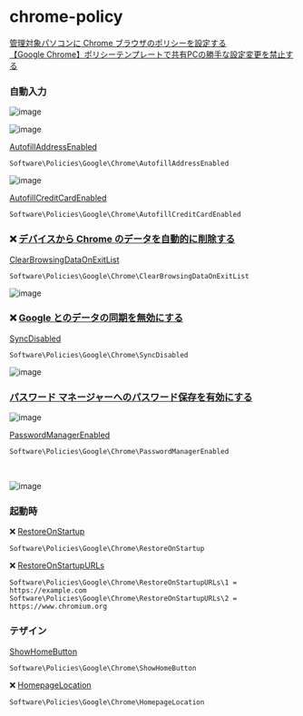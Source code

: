 # chrome-policy

[管理対象パソコンに Chrome ブラウザのポリシーを設定する](https://support.google.com/chrome/a/answer/187202?hl=ja)\
[【Google Chrome】ポリシーテンプレートで共有PCの勝手な設定変更を禁止する](https://atmarkit.itmedia.co.jp/ait/articles/1906/12/news018.html)


### 自動入力
![image](https://user-images.githubusercontent.com/1501327/154174337-bb846f65-5aef-4cad-97c4-50e6f5d87ea8.png)

![image](https://user-images.githubusercontent.com/1501327/154174083-fbaf51e4-32b5-4379-b40f-53659b9ac433.png)

[AutofillAddressEnabled](https://chromeenterprise.google/policies/?policy=AutofillAddressEnabled)
```
Software\Policies\Google\Chrome\AutofillAddressEnabled
```

![image](https://user-images.githubusercontent.com/1501327/154174399-7cbb3dd6-b974-46eb-a55d-27af1eb86496.png)

[AutofillCreditCardEnabled](https://chromeenterprise.google/policies/?policy=AutofillCreditCardEnabled)
```
Software\Policies\Google\Chrome\AutofillCreditCardEnabled
```

### ❌ [デバイスから Chrome のデータを自動的に削除する](https://support.google.com/chrome/a/answer/10686330?hl=ja)

[ClearBrowsingDataOnExitList](https://chromeenterprise.google/policies/?policy=ClearBrowsingDataOnExitList)
```
Software\Policies\Google\Chrome\ClearBrowsingDataOnExitList
```

![image](https://user-images.githubusercontent.com/1501327/154178065-433e2abf-332c-413b-9578-3454a54308dd.png)

### ❌ [Google とのデータの同期を無効にする](https://admx.help/?Category=Chrome&Policy=Google.Policies.Chrome::SyncDisabled&Language=ja-jp)

[SyncDisabled](https://chromeenterprise.google/policies/?policy=SyncDisabled)
```
Software\Policies\Google\Chrome\SyncDisabled
```

![image](https://user-images.githubusercontent.com/1501327/154179523-1645df55-cbad-4a30-9474-9df23194f57a.png)

### [パスワード マネージャーへのパスワード保存を有効にする](https://admx.help/?Category=Chrome&Policy=Google.Policies.Chrome::PasswordManagerEnabled&Language=ja-jp)

![image](https://user-images.githubusercontent.com/1501327/154181026-fb5d3da5-8df7-4c0b-94cc-29ec29dc4365.png)

[PasswordManagerEnabled](https://chromeenterprise.google/policies/?policy=PasswordManagerEnabled)
```
Software\Policies\Google\Chrome\PasswordManagerEnabled
```

<br>

![image](https://user-images.githubusercontent.com/1501327/154184046-f2cd70c7-8563-4789-817d-de4d72d4578e.png)


### 起動時

❌ [RestoreOnStartup](https://chromeenterprise.google/policies/#RestoreOnStartup)
```
Software\Policies\Google\Chrome\RestoreOnStartup
```

❌ [RestoreOnStartupURLs](https://chromeenterprise.google/policies/#RestoreOnStartupURLs)
```
Software\Policies\Google\Chrome\RestoreOnStartupURLs\1 = https://example.com
Software\Policies\Google\Chrome\RestoreOnStartupURLs\2 = https://www.chromium.org
```

### テザイン

[ShowHomeButton](https://chromeenterprise.google/policies/#ShowHomeButton)
```
Software\Policies\Google\Chrome\ShowHomeButton
```

❌ [HomepageLocation](https://chromeenterprise.google/policies/#HomepageLocation)
```
Software\Policies\Google\Chrome\HomepageLocation
```

<br>
